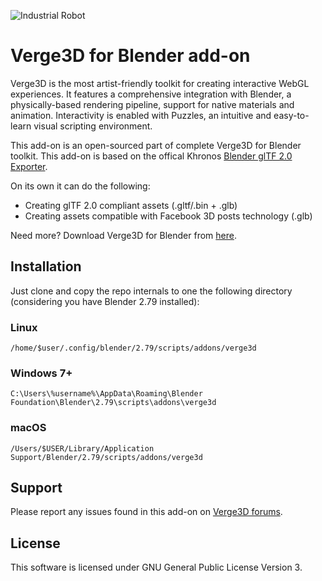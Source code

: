 ![Industrial Robot](https://www.soft8soft.com/wp-content/uploads/2018/07/industrial-robot-gallery.jpg)

# Verge3D for Blender add-on
Verge3D is the most artist-friendly toolkit for creating interactive WebGL experiences. It features a comprehensive integration with Blender, a physically-based rendering pipeline, support for native materials and animation. Interactivity is enabled with Puzzles, an intuitive and easy-to-learn visual scripting environment.

This add-on is an open-sourced part of complete Verge3D for Blender toolkit.
This add-on is based on the offical Khronos [Blender glTF 2.0 Exporter](https://github.com/KhronosGroup/glTF-Blender-Exporter).

On its own it can do the following:

* Creating glTF 2.0 compliant assets (.gltf/.bin + .glb)
* Creating assets compatible with Facebook 3D posts technology (.glb)

Need more? Download Verge3D for Blender from [here](https://www.soft8soft.com/get-verge3d/).

## Installation
Just clone and copy the repo internals to one the following directory (considering you have Blender 2.79 installed):

### Linux
```
/home/$user/.config/blender/2.79/scripts/addons/verge3d
```

### Windows 7+
```
C:\Users\%username%\AppData\Roaming\Blender Foundation\Blender\2.79\scripts\addons\verge3d
```

### macOS
```
/Users/$USER/Library/Application Support/Blender/2.79/scripts/addons/verge3d
```

## Support
Please report any issues found in this add-on on [Verge3D forums](https://www.soft8soft.com/forums/).

## License
This software is licensed under GNU General Public License Version 3.

